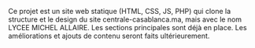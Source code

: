 <!-- Use this file to provide workspace-specific custom instructions to Copilot. For more details, visit https://code.visualstudio.com/docs/copilot/copilot-customization#_use-a-githubcopilotinstructionsmd-file -->

Ce projet est un site web statique (HTML, CSS, JS, PHP) qui clone la structure et le design du site centrale-casablanca.ma, mais avec le nom LYCEE MICHEL ALLAIRE. Les sections principales sont déjà en place. Les améliorations et ajouts de contenu seront faits ultérieurement.
